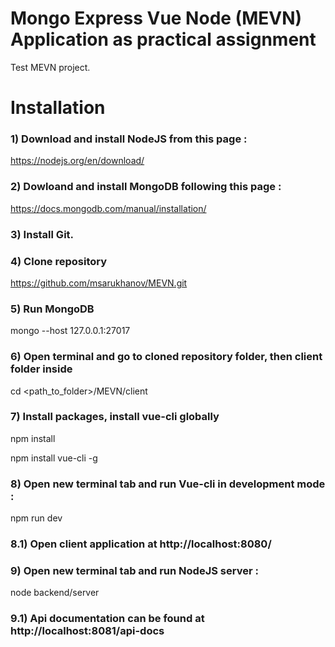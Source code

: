 # Mongo Express Vue Node (MEVN) Application  as practical assignment
Test MEVN project.


# Installation
### 1) Download and install NodeJS from this page :


https://nodejs.org/en/download/


### 2) Dowloand and install MongoDB following this page :


https://docs.mongodb.com/manual/installation/


### 3) Install Git.


### 4) Clone repository 

https://github.com/msarukhanov/MEVN.git


### 5) Run MongoDB 

mongo --host 127.0.0.1:27017


### 6) Open terminal and go to cloned repository folder, then client folder inside


cd <path_to_folder>/MEVN/client


### 7) Install packages, install vue-cli globally


npm install

npm install vue-cli -g


### 8) Open new terminal tab and run Vue-cli in development mode :


npm run dev


### 8.1) Open client application at http://localhost:8080/


### 9) Open new terminal tab and run NodeJS server :


node backend/server


### 9.1) Api documentation can be found at http://localhost:8081/api-docs
